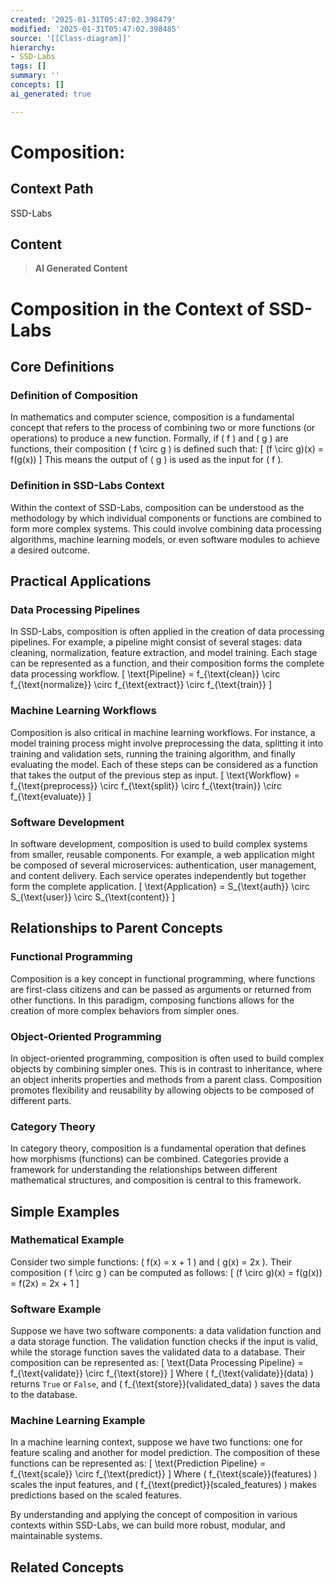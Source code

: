 ```yaml
---
created: '2025-01-31T05:47:02.398479'
modified: '2025-01-31T05:47:02.398485'
source: '[[Class-diagram]]'
hierarchy:
- SSD-Labs
tags: []
summary: ''
concepts: []
ai_generated: true

---
```


# Composition:

## Context Path
SSD-Labs

## Content
> **AI Generated Content**
 # Composition in the Context of SSD-Labs

## Core Definitions

### Definition of Composition
In mathematics and computer science, composition is a fundamental concept that refers to the process of combining two or more functions (or operations) to produce a new function. Formally, if \( f \) and \( g \) are functions, their composition \( f \circ g \) is defined such that:
\[ (f \circ g)(x) = f(g(x)) \]
This means the output of \( g \) is used as the input for \( f \).

### Definition in SSD-Labs Context
Within the context of SSD-Labs, composition can be understood as the methodology by which individual components or functions are combined to form more complex systems. This could involve combining data processing algorithms, machine learning models, or even software modules to achieve a desired outcome.

## Practical Applications

### Data Processing Pipelines
In SSD-Labs, composition is often applied in the creation of data processing pipelines. For example, a pipeline might consist of several stages: data cleaning, normalization, feature extraction, and model training. Each stage can be represented as a function, and their composition forms the complete data processing workflow.
\[ \text{Pipeline} = f_{\text{clean}} \circ f_{\text{normalize}} \circ f_{\text{extract}} \circ f_{\text{train}} \]

### Machine Learning Workflows
Composition is also critical in machine learning workflows. For instance, a model training process might involve preprocessing the data, splitting it into training and validation sets, running the training algorithm, and finally evaluating the model. Each of these steps can be considered as a function that takes the output of the previous step as input.
\[ \text{Workflow} = f_{\text{preprocess}} \circ f_{\text{split}} \circ f_{\text{train}} \circ f_{\text{evaluate}} \]

### Software Development
In software development, composition is used to build complex systems from smaller, reusable components. For example, a web application might be composed of several microservices: authentication, user management, and content delivery. Each service operates independently but together form the complete application.
\[ \text{Application} = S_{\text{auth}} \circ S_{\text{user}} \circ S_{\text{content}} \]

## Relationships to Parent Concepts

### Functional Programming
Composition is a key concept in functional programming, where functions are first-class citizens and can be passed as arguments or returned from other functions. In this paradigm, composing functions allows for the creation of more complex behaviors from simpler ones.

### Object-Oriented Programming
In object-oriented programming, composition is often used to build complex objects by combining simpler ones. This is in contrast to inheritance, where an object inherits properties and methods from a parent class. Composition promotes flexibility and reusability by allowing objects to be composed of different parts.

### Category Theory
In category theory, composition is a fundamental operation that defines how morphisms (functions) can be combined. Categories provide a framework for understanding the relationships between different mathematical structures, and composition is central to this framework.

## Simple Examples

### Mathematical Example
Consider two simple functions: \( f(x) = x + 1 \) and \( g(x) = 2x \). Their composition \( f \circ g \) can be computed as follows:
\[ (f \circ g)(x) = f(g(x)) = f(2x) = 2x + 1 \]

### Software Example
Suppose we have two software components: a data validation function and a data storage function. The validation function checks if the input is valid, while the storage function saves the validated data to a database. Their composition can be represented as:
\[ \text{Data Processing Pipeline} = f_{\text{validate}} \circ f_{\text{store}} \]
Where \( f_{\text{validate}}(data) \) returns `True` or `False`, and \( f_{\text{store}}(validated\_data) \) saves the data to the database.

### Machine Learning Example
In a machine learning context, suppose we have two functions: one for feature scaling and another for model prediction. The composition of these functions can be represented as:
\[ \text{Prediction Pipeline} = f_{\text{scale}} \circ f_{\text{predict}} \]
Where \( f_{\text{scale}}(features) \) scales the input features, and \( f_{\text{predict}}(scaled\_features) \) makes predictions based on the scaled features.

By understanding and applying the concept of composition in various contexts within SSD-Labs, we can build more robust, modular, and maintainable systems.

## Related Concepts
